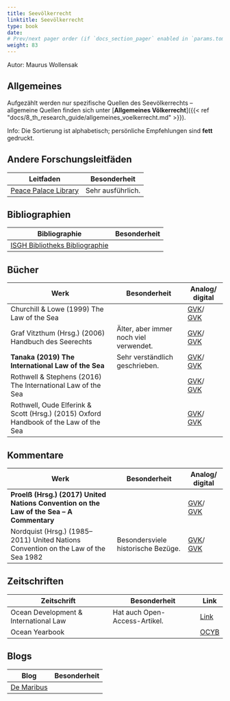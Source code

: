 ```yaml
---
title: Seevölkerrecht
linktitle: Seevölkerrecht
type: book
date: 
# Prev/next pager order (if `docs_section_pager` enabled in `params.toml`)
weight: 83
---
```

Autor: Maurus Wollensak

## Allgemeines

Aufgezählt werden nur spezifische Quellen des Seevölkerrechts – allgemeine Quellen finden sich unter [**Allgemeines Völkerrecht**]({{< ref "docs/8_th_research_guide/allgemeines_voelkerrecht.md" >}}).

Info: Die Sortierung ist alphabetisch; persönliche Empfehlungen sind **fett** gedruckt.

## Andere Forschungsleitfäden

|Leitfaden|Besonderheit|
|-|-|
|[Peace Palace Library](https://www.peacepalacelibrary.nl/research-guides/special-topics/law-of-the-sea/)|Sehr ausführlich.|

## Bibliographien

|Bibliographie|Besonderheit|
|-|-|
|[ISGH Bibliotheks Bibliographie](https://www.itlos.org/en/the-registry/the-library/)||

## Bücher

|Werk|Besonderheit|Analog/ digital|
|-|-|-|
|Churchill & Lowe (1999) The Law of the Sea||[GVK]()/ [GVK]()|
|Graf Vitzthum (Hrsg.) (2006) Handbuch des Seerechts|Älter, aber immer noch viel verwendet.|[GVK]()/ [GVK]()|
|**Tanaka (2019) The International Law of the Sea**|Sehr verständlich geschrieben.|[GVK]()/ [GVK]()|
|Rothwell & Stephens (2016) The International Law of the Sea||[GVK]()/ [GVK]()|
|Rothwell, Oude Elferink & Scott (Hrsg.) (2015) Oxford Handbook of the Law of the Sea||[GVK]()/ [GVK]()|

## Kommentare

|Werk|Besonderheit|Analog/ digital|
|-|-|-|
|**Proelß (Hrsg.) (2017) United Nations Convention on the Law of the Sea – A Commentary**||[GVK]()/ [GVK]()|
|Nordquist (Hrsg.) (1985–2011) United Nations Convention on the Law of the Sea 1982|Besondersviele historische Bezüge.|[GVK]()/ [GVK]()|

## Zeitschriften

|Zeitschrift|Besonderheit|Link|
|-|-|-|
|Ocean Development & International Law|Hat auch Open-Access-Artikel.|[Link](https://tandfonline.com/toc/uodl20/current)|
|Ocean Yearbook||[OCYB](https://brill.com/view/serial/OCYB)|

## Blogs

|Blog|Besonderheit|
|-|-|
|[De Maribus](https://demaribus.net)||